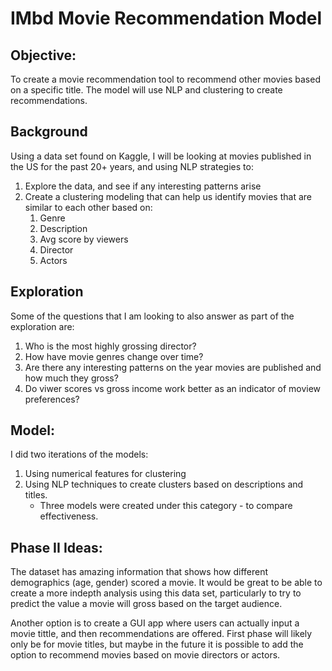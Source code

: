 # IMbd Movie Recommendation Model

## Objective: 

To create a movie recommendation tool to recommend other movies based on a specific title. The model will use NLP and clustering to create recommendations.

## Background

Using a data set found on Kaggle, I will be looking at movies published in the US for the past 20+ years, and using NLP strategies to:

1. Explore the data, and see if any interesting patterns arise
2. Create a clustering modeling that can help us identify movies that are similar to each other based on:
    1. Genre
    1. Description
    1. Avg score by viewers
    1. Director
    1. Actors

## Exploration

Some of the questions that I am looking to also answer as part of the exploration are:

1. Who is the most highly grossing director?
1. How have movie genres change over time?
1. Are there any interesting patterns on the year movies are published and how much they gross?
1. Do viwer scores vs gross income work better as an indicator of moview preferences?

## Model:

I did two iterations of the models:

1. Using numerical features for clustering 
1. Using NLP techniques to create clusters based on descriptions and titles.
    * Three models were created under this category - to compare effectiveness.


## Phase II Ideas:

The dataset has amazing information that shows how different demographics (age, gender) scored a movie. It would be great to be able to create a more indepth analysis using this data set, particularly to try to predict the value a movie will gross based on the target audience.

Another option is to create a GUI app where users can actually input a movie tittle, and then recommendations are offered. First phase will likely only be for movie titles, but maybe in the future it is possible to add the option to recommend movies based on movie directors or actors. 